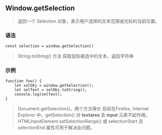 ## Window.getSelection
>返回一个 Selection 对象，表示用户选择的文本范围或光标的当前位置。

### 语法
```
const selection = window.getSelection()
```

> *String.toString()* 方法 
获取鼠标被选中的文本，返回字符串

### 示例
```
function foo() {
    let selObj = window.getSelection(); 
    let selText = selObj.toString();
    console.log(selText);
}
```

>Document.getSelection()，两个方法等价
目前在Firefox, Internet Explorer 中，getSelection() 对 **textarea** 及 **input** 元素不起作用。 
HTMLInputElement.setSelectionRange() 或 selectionStart 及 selectionEnd 属性可用于解决此问题。
